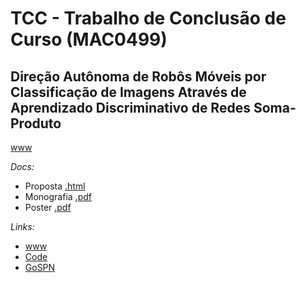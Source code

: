 # TCC - Trabalho de Conclusão de Curso (MAC0499)

## Direção Autônoma de Robôs Móveis por Classificação de Imagens Através de Aprendizado Discriminativo de Redes Soma-Produto

[www](https://www.ime.usp.br/~renatolg/mac0499/)

*Docs:*

 - Proposta [.html](https://www.ime.usp.br/~renatolg/mac0499/)
 - Monografia [.pdf](https://github.com/RenatoGeh/tcc/blob/master/docs/mono/mono.pdf)
 - Poster [.pdf](https://github.com/RenatoGeh/tcc/blob/master/docs/poster/poster.pdf)

*Links:*

 - [www](https://www.ime.usp.br/~renatolg/mac0499/)
 - [Code](https://github.com/RenatoGeh/GoBot)
 - [GoSPN](https://github.com/RenatoGeh/GoSPN)
